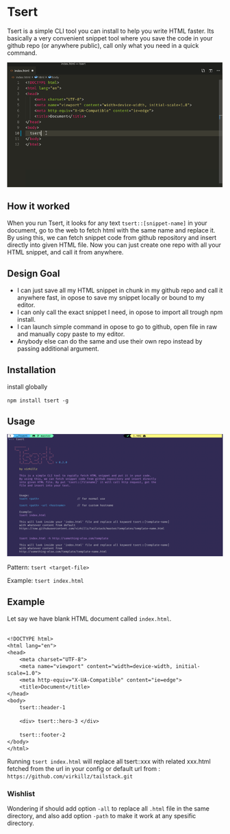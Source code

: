 # Tsert

Tsert is a simple CLI tool you can install to help you write HTML faster. Its basically a very convenient snippet tool where you save the code in your github repo (or anywhere public), call only what you need in a quick command.

![Alt text](tsert.gif "Tsert")

## How it worked
When you run Tsert, it looks for any text `tsert::[snippet-name]` in your document, go to the web to fetch html with the same name and replace it. By using this, we can fetch snippet code from github repository and insert directly into given HTML file. Now you can just create one repo with all your HTML snippet, and call it from anywhere.

## Design Goal
- I can just save all my HTML snippet in chunk in my github repo and call it anywhere fast, in opose to save my snippet locally or bound to my editor.
- I can only call the exact snippet I need, in opose to import all trough npm install.
- I can launch simple command in opose to go to github, open file in raw and manually copy paste to my editor.
- Anybody else can do the same and use their own repo instead by passing additional argument.


## Installation

install globally

`npm install tsert -g`


## Usage

![Alt text](screenshot.png "Tsert")


Pattern: 
`tsert <target-file>`

Example:
 `tsert index.html`

## Example

Let say we have blank HTML document called `index.html`.

```

<!DOCTYPE html>
<html lang="en">
<head>
    <meta charset="UTF-8">
    <meta name="viewport" content="width=device-width, initial-scale=1.0">
    <meta http-equiv="X-UA-Compatible" content="ie=edge">
    <title>Document</title>
</head>
<body>
    tsert::header-1 

    <div> tsert::hero-3 </div>

    tsert::footer-2
</body>
</html>

```

Running `tsert index.html` will replace all tsert::xxx with related xxx.html fetched from the url in your config or default url from : `https://github.com/virkillz/tailstack.git`

### Wishlist

Wondering if should add option `-all` to replace all `.html` file in the same directory, and also add option `-path` to make it work at any spesific directory.
